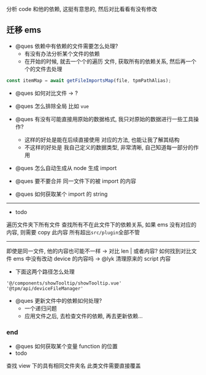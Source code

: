 分析 code 和他的依赖, 这挺有意思的, 然后对比看看有没有修改

## 迁移 ems

- @ques 依赖中有依赖的文件需要怎么处理?
  - 有没有办法分析某个文件的依赖
  - 在开始的时候, 就去一个个的遍历 文件, 获取所有的依赖关系, 然后再一个个的文件去处理

```ts
const itemMap = await getFileImportsMap(file, tpmPathAlias);
```

- @ques 如何对比文件 -> ?

- @ques 怎么排除全局 比如 `vue`
- @ques 有没有可能直接用原始的数据格式, 我只对原始的数据进行一些工具操作?
  - 这样的好处是能在后续直接使用 对应的方法, 也能让我了解其结构
  - 不这样的好处是 我自己定义的数据类型, 非常清晰, 自己知道每一部分的作用
- @ques 怎么自动生成从 node 生成 import

- @ques 要不要合并 同一文件下的被 import 的内容

- @ques 如何获取某个 import 的 string

---

- todo

遍历文件夹下所有文件
查找所有不在此文件下的依赖关系, 如果 ems 没有对应的内容, 则需要 copy 此内容
所有超出`src/plugin`全部不管

---

即使是同一文件, 他的内容也可能不一样 -> 对比 len | 或者内容?
如何找到对比文件
ems 中没有改动 device 的内容吗 -> @lyk
清理原来的 script 内容

- 下面这两个路径怎么处理

```
'@/components/showTooltip/showTooltip.vue'
'@tpm/api/deviceFileManager'
```

- @ques 更新文件中的依赖如何处理?
  - 一个递归问题
  - 应用文件之后, 去检查文件的依赖, 再去更新依赖...

### end

- @ques 如何获取某个变量 function 的位置
- todo

查找 view 下的具有相同文件夹名
此类文件需要直接覆盖
